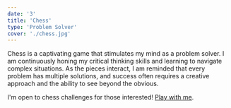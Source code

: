 ```yaml
---
date: '3'
title: 'Chess'
type: 'Problem Solver'
cover: './chess.jpg'
---
```


Chess is a captivating game that stimulates my mind as a problem solver. I am continuously honing my critical thinking skills and learning to navigate complex situations. As the pieces interact, I am reminded that every problem has multiple solutions, and success often requires a creative approach and the ability to see beyond the obvious.

I'm open to chess challenges for those interested!
[Play with me](https://play.chess.com/rqfNm).
